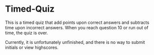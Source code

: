 # Timed-Quiz

This is a timed quiz that add points upon correct answers and subtracts time upon incorrect answers. When you reach question 10 or run out of time, the quiz is over.

Currently, it is unfortunately unfinished, and there is no way to submit initials or view highscores.
